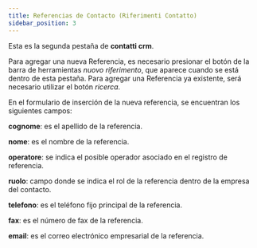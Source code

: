 ```yaml
---
title: Referencias de Contacto (Riferimenti Contatto)
sidebar_position: 3
---
```


Esta es la segunda pestaña de **contatti crm**.

Para agregar una nueva Referencia, es necesario presionar el botón de la barra de herramientas *nuovo riferimento*, que aparece cuando se está dentro de esta pestaña. Para agregar una Referencia ya existente, será necesario utilizar el botón *ricerca*.

En el formulario de inserción de la nueva referencia, se encuentran los siguientes campos:

**cognome**: es el apellido de la referencia.  

**nome**: es el nombre de la referencia.  

**operatore**: se indica el posible operador asociado en el registro de referencia.  

**ruolo**: campo donde se indica el rol de la referencia dentro de la empresa del contacto.  

**telefono**: es el teléfono fijo principal de la referencia.  

**fax**: es el número de fax de la referencia.  

**email**: es el correo electrónico empresarial de la referencia.